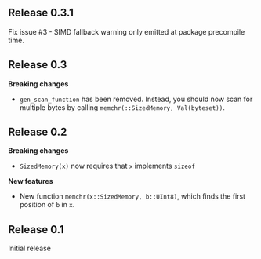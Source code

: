 ## Release 0.3.1
Fix issue #3 - SIMD fallback warning only emitted at package precompile time.

## Release 0.3
__Breaking changes__

* `gen_scan_function` has been removed. Instead, you should now scan for multiple bytes by calling `memchr(::SizedMemory, Val(byteset))`.

## Release 0.2
__Breaking changes__

* `SizedMemory(x)` now requires that `x` implements `sizeof`

__New features__

* New function `memchr(x::SizedMemory, b::UInt8)`, which finds the first position of `b` in `x`.

## Release 0.1
Initial release
